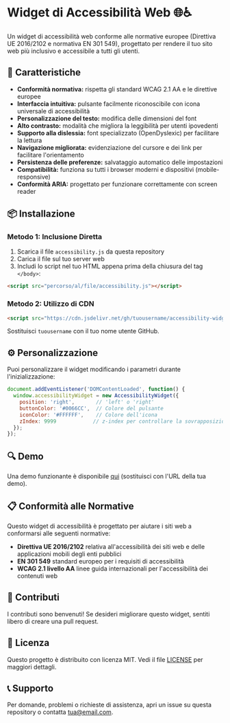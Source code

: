 # Widget di Accessibilità Web 🌐♿

Un widget di accessibilità web conforme alle normative europee (Direttiva UE 2016/2102 e normativa EN 301 549), progettato per rendere il tuo sito web più inclusivo e accessibile a tutti gli utenti.

## 🚀 Caratteristiche

- **Conformità normativa:** rispetta gli standard WCAG 2.1 AA e le direttive europee
- **Interfaccia intuitiva:** pulsante facilmente riconoscibile con icona universale di accessibilità
- **Personalizzazione del testo:** modifica delle dimensioni del font
- **Alto contrasto:** modalità che migliora la leggibilità per utenti ipovedenti
- **Supporto alla dislessia:** font specializzato (OpenDyslexic) per facilitare la lettura
- **Navigazione migliorata:** evidenziazione del cursore e dei link per facilitare l'orientamento
- **Persistenza delle preferenze:** salvataggio automatico delle impostazioni
- **Compatibilità:** funziona su tutti i browser moderni e dispositivi (mobile-responsive)
- **Conformità ARIA:** progettato per funzionare correttamente con screen reader

## 📦 Installazione

### Metodo 1: Inclusione Diretta

1. Scarica il file `accessibility.js` da questa repository
2. Carica il file sul tuo server web
3. Includi lo script nel tuo HTML appena prima della chiusura del tag `</body>`:

```html
<script src="percorso/al/file/accessibility.js"></script>
```

### Metodo 2: Utilizzo di CDN

```html
<script src="https://cdn.jsdelivr.net/gh/tuousername/accessibility-widget@latest/accessibility.js"></script>
```

Sostituisci `tuousername` con il tuo nome utente GitHub.

## ⚙️ Personalizzazione

Puoi personalizzare il widget modificando i parametri durante l'inizializzazione:

```javascript
document.addEventListener('DOMContentLoaded', function() {
  window.accessibilityWidget = new AccessibilityWidget({
    position: 'right',       // 'left' o 'right'
    buttonColor: '#0066CC',  // Colore del pulsante
    iconColor: '#FFFFFF',    // Colore dell'icona
    zIndex: 9999            // z-index per controllare la sovrapposizione
  });
});
```

## 🔍 Demo

Una demo funzionante è disponibile [qui](#) (sostituisci con l'URL della tua demo).

## 📋 Conformità alle Normative

Questo widget di accessibilità è progettato per aiutare i siti web a conformarsi alle seguenti normative:

- **Direttiva UE 2016/2102** relativa all'accessibilità dei siti web e delle applicazioni mobili degli enti pubblici
- **EN 301 549** standard europeo per i requisiti di accessibilità
- **WCAG 2.1 livello AA** linee guida internazionali per l'accessibilità dei contenuti web

## 🤝 Contributi

I contributi sono benvenuti! Se desideri migliorare questo widget, sentiti libero di creare una pull request.

## 📄 Licenza

Questo progetto è distribuito con licenza MIT. Vedi il file [LICENSE](LICENSE) per maggiori dettagli.

## 📞 Supporto

Per domande, problemi o richieste di assistenza, apri un issue su questa repository o contatta [tua@email.com](mailto:tua@email.com).